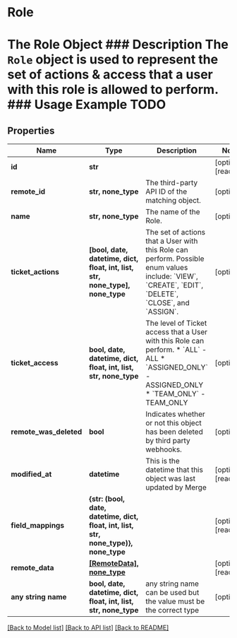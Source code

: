 # Role

# The Role Object ### Description The `Role` object is used to represent the set of actions & access that a user with this role is allowed to perform.  ### Usage Example TODO

## Properties
Name | Type | Description | Notes
------------ | ------------- | ------------- | -------------
**id** | **str** |  | [optional] [readonly] 
**remote_id** | **str, none_type** | The third-party API ID of the matching object. | [optional] 
**name** | **str, none_type** | The name of the Role. | [optional] 
**ticket_actions** | **[bool, date, datetime, dict, float, int, list, str, none_type], none_type** | The set of actions that a User with this Role can perform. Possible enum values include: &#x60;VIEW&#x60;, &#x60;CREATE&#x60;, &#x60;EDIT&#x60;, &#x60;DELETE&#x60;, &#x60;CLOSE&#x60;, and &#x60;ASSIGN&#x60;. | [optional] 
**ticket_access** | **bool, date, datetime, dict, float, int, list, str, none_type** | The level of Ticket access that a User with this Role can perform.  * &#x60;ALL&#x60; - ALL * &#x60;ASSIGNED_ONLY&#x60; - ASSIGNED_ONLY * &#x60;TEAM_ONLY&#x60; - TEAM_ONLY | [optional] 
**remote_was_deleted** | **bool** | Indicates whether or not this object has been deleted by third party webhooks. | [optional] 
**modified_at** | **datetime** | This is the datetime that this object was last updated by Merge | [optional] [readonly] 
**field_mappings** | **{str: (bool, date, datetime, dict, float, int, list, str, none_type)}, none_type** |  | [optional] [readonly] 
**remote_data** | [**[RemoteData], none_type**](RemoteData.md) |  | [optional] [readonly] 
**any string name** | **bool, date, datetime, dict, float, int, list, str, none_type** | any string name can be used but the value must be the correct type | [optional]

[[Back to Model list]](../README.md#documentation-for-models) [[Back to API list]](../README.md#documentation-for-api-endpoints) [[Back to README]](../README.md)


